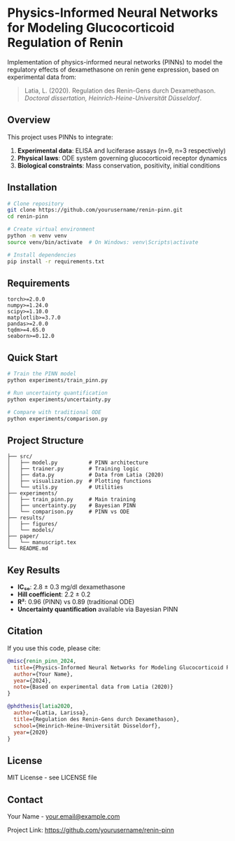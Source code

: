 # Physics-Informed Neural Networks for Modeling Glucocorticoid Regulation of Renin

Implementation of physics-informed neural networks (PINNs) to model the regulatory 
effects of dexamethasone on renin gene expression, based on experimental data from:

> Latia, L. (2020). Regulation des Renin-Gens durch Dexamethason. 
> *Doctoral dissertation, Heinrich-Heine-Universität Düsseldorf*.

## Overview

This project uses PINNs to integrate:
1. **Experimental data**: ELISA and luciferase assays (n=9, n=3 respectively)
2. **Physical laws**: ODE system governing glucocorticoid receptor dynamics
3. **Biological constraints**: Mass conservation, positivity, initial conditions

## Installation
```bash
# Clone repository
git clone https://github.com/yourusername/renin-pinn.git
cd renin-pinn

# Create virtual environment
python -m venv venv
source venv/bin/activate  # On Windows: venv\Scripts\activate

# Install dependencies
pip install -r requirements.txt
```

## Requirements
```
torch>=2.0.0
numpy>=1.24.0
scipy>=1.10.0
matplotlib>=3.7.0
pandas>=2.0.0
tqdm>=4.65.0
seaborn>=0.12.0
```

## Quick Start
```bash
# Train the PINN model
python experiments/train_pinn.py

# Run uncertainty quantification
python experiments/uncertainty.py

# Compare with traditional ODE
python experiments/comparison.py
```

## Project Structure
```
├── src/
│   ├── model.py          # PINN architecture
│   ├── trainer.py        # Training logic
│   ├── data.py           # Data from Latia (2020)
│   ├── visualization.py  # Plotting functions
│   └── utils.py          # Utilities
├── experiments/
│   ├── train_pinn.py     # Main training
│   ├── uncertainty.py    # Bayesian PINN
│   └── comparison.py     # PINN vs ODE
├── results/
│   ├── figures/
│   └── models/
├── paper/
│   └── manuscript.tex
└── README.md
```

## Key Results

- **IC₅₀**: 2.8 ± 0.3 mg/dl dexamethasone
- **Hill coefficient**: 2.2 ± 0.2
- **R²**: 0.96 (PINN) vs 0.89 (traditional ODE)
- **Uncertainty quantification** available via Bayesian PINN

## Citation

If you use this code, please cite:
```bibtex
@misc{renin_pinn_2024,
  title={Physics-Informed Neural Networks for Modeling Glucocorticoid Regulation of Renin},
  author={Your Name},
  year={2024},
  note={Based on experimental data from Latia (2020)}
}

@phdthesis{latia2020,
  author={Latia, Larissa},
  title={Regulation des Renin-Gens durch Dexamethason},
  school={Heinrich-Heine-Universität Düsseldorf},
  year={2020}
}
```

## License

MIT License - see LICENSE file

## Contact

Your Name - your.email@example.com

Project Link: https://github.com/yourusername/renin-pinn